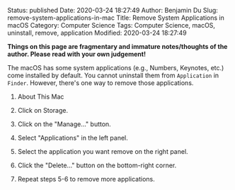Status: published
Date: 2020-03-24 18:27:49
Author: Benjamin Du
Slug: remove-system-applications-in-mac
Title: Remove System Applications in macOS
Category: Computer Science
Tags: Computer Science, macOS, uninstall, remove, application
Modified: 2020-03-24 18:27:49

**Things on this page are fragmentary and immature notes/thoughts of the author. Please read with your own judgement!**


The macOS has some system applications (e.g., Numbers, Keynotes, etc.) come installed by default.
You cannot uninstall them from `Application` in `Finder`.
However,
there's one way to remove those applications.

1. About This Mac

2. Click on Storage.

3. Click on the "Manage..." button.

4. Select "Applications" in the left panel.

5. Select the application you want remove on the right panel.

6. Click the "Delete..." button on the bottom-right corner.

7. Repeat steps 5-6 to remove more applications.